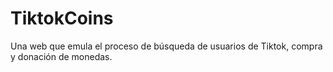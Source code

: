 # TiktokCoins
Una web que emula el proceso de búsqueda de usuarios de Tiktok, compra y donación de monedas.
